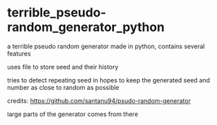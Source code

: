# terrible_pseudo-random_generator_python
a terrible pseudo random generator made in python, contains several features

uses file to store seed and their history

tries to detect repeating seed in hopes to keep the generated seed and number as close to random as possible



credits: https://github.com/santanu94/psudo-random-generator

large parts of the generator comes from there
